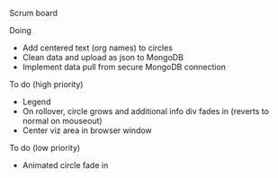 Scrum board

Doing
- Add centered text (org names) to circles
- Clean data and upload as json to MongoDB
- Implement data pull from secure MongoDB connection


To do (high priority)
- Legend
- On rollover, circle grows and additional info div fades in (reverts to normal on mouseout)
- Center viz area in browser window


To do (low priority)
- Animated circle fade in
